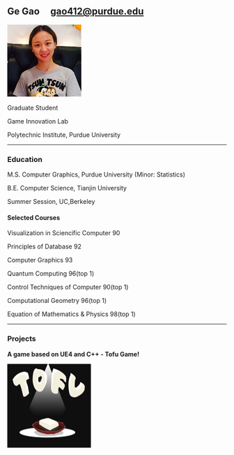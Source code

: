 ## Ge Gao                       gao412@purdue.edu
![fay067](gao.jpg)  

Graduate Student

Game Innovation Lab

Polytechnic Institute, Purdue University

-----------------------------------------------------------------------------------------------
### Education

M.S. Computer Graphics, Purdue University (Minor: Statistics)

B.E. Computer Science, Tianjin University

Summer Session, UC,Berkeley

#### Selected Courses

Visualization in Sciencific Computer      90

Principles of Database                    92

Computer Graphics                         93

Quantum Computing                         96(top 1)

Control Techniques of Computer            90(top 1)

Computational Geometry                    96(top 1)

Equation of Mathematics & Physics         98(top 1)

-----------------------------------------------------------------------------------------------
### Projects
 
**A game based on UE4 and C++ - Tofu Game!**

![fay067](TofuGame.png)  



